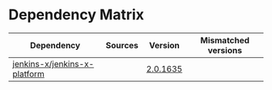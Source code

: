 # Dependency Matrix

Dependency | Sources | Version | Mismatched versions
---------- | ------- | ------- | -------------------
[jenkins-x/jenkins-x-platform](https://github.com/jenkins-x/jenkins-x-platform) |  | [2.0.1635](https://github.com/jenkins-x/jenkins-x-platform/releases/tag/v2.0.1635) | 
